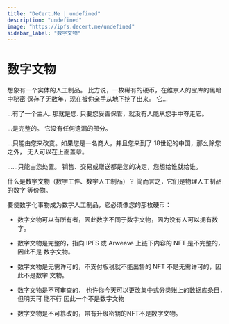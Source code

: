 ```yaml
---
title: "DeCert.Me | undefined"
description: "undefined"
image: "https://ipfs.decert.me/undefined"
sidebar_label: "数字文物"
---
```

数字文物
=================

想象有一个实体的人工制品。 比方说，一枚稀有的硬币，在维京人的宝库的黑暗中秘密
保存了无数年，现在被你亲手从地下挖了出来。 它…



…有了一个主人. 那就是您. 只要您妥善保管，就没有人能从您手中夺走它。

…是完整的。 它没有任何遗漏的部分。

…只能由您来改变。如果您是一名商人，并且您来到了 18世纪的中国，那么除您之外，
无人可以在上面盖章。


……只能由您处置。 销售、交易或赠送都是您的决定，您想给谁就给谁。


什么是数字文物（数字工件、数字人工制品）？ 简而言之，它们是物理人工制品的数字
等价物。


要使数字化事物成为数字人工制品，它必须像您的那枚硬币：


- 数字文物可以有所有者，因此数字不同于数字文物，因为没有人可以拥有数字。


- 数字文物是完整的，指向 IPFS 或 Arweave 上链下内容的 NFT 是不完整的，因此不是
数字文物。


- 数字文物是无需许可的，不支付版税就不能出售的 NFT 不是无需许可的，因此不是数字
文物。


- 数字文物是不可审查的， 也许你今天可以更改集中式分类账上的数据库条目，但明天可
能不行 因此一个不是数字文物



- 数字文物是不可篡改的，带有升级密钥的NFT不是数字文物。




